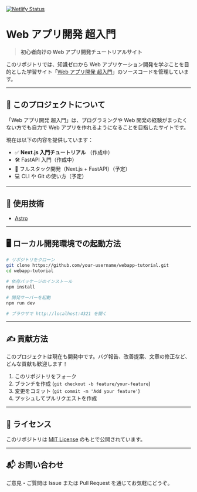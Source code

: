 [![Netlify Status](https://api.netlify.com/api/v1/badges/408632a7-935c-4f76-9107-07d5c1aa0733/deploy-status)](https://app.netlify.com/projects/web-app-tutorials-847/deploys)

# Web アプリ開発 超入門

> **初心者向けの Web アプリ開発チュートリアルサイト**

このリポジトリでは、知識ゼロから Web アプリケーション開発を学ぶことを目的とした学習サイト「[Web アプリ開発 超入門](https://web-app-tutorials-847.netlify.app/)」のソースコードを管理しています。

---

## 🔰 このプロジェクトについて

「Web アプリ開発 超入門」は、プログラミングや Web 開発の経験がまったくない方でも自力で Web アプリを作れるようになることを目指したサイトです。

現在は以下の内容を提供しています：

- ✅ **Next.js 入門チュートリアル** （作成中）
- 🛠️ FastAPI 入門（作成中）
- 🔗 フルスタック開発（Next.js + FastAPI）（予定）
- 💻 CLI や Git の使い方（予定）

---

## 🚀 使用技術

- [Astro](https://astro.build/)

---

## 🖥️ ローカル開発環境での起動方法

```bash
# リポジトリをクローン
git clone https://github.com/your-username/webapp-tutorial.git
cd webapp-tutorial

# 依存パッケージのインストール
npm install

# 開発サーバーを起動
npm run dev

# ブラウザで http://localhost:4321 を開く
```

---

## ✍️ 貢献方法

このプロジェクトは現在も開発中です。バグ報告、改善提案、文章の修正など、どんな貢献も歓迎します！

1. このリポジトリをフォーク
2. ブランチを作成 (`git checkout -b feature/your-feature`)
3. 変更をコミット (`git commit -m 'Add your feature'`)
4. プッシュしてプルリクエストを作成

---

## 📄 ライセンス

このリポジトリは [MIT License](./LICENSE) のもとで公開されています。

---

## 📬 お問い合わせ

ご意見・ご質問は Issue または Pull Request を通じてお気軽にどうぞ。

